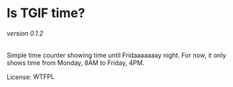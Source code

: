 # Is TGIF time?
###### version 0.1.2

Simple time counter showing time until Fridaaaaaaay night. For now, it only shows time from Monday, 8AM to Friday, 4PM.

License: <a href="http://www.wtfpl.net/"><img src="http://www.wtfpl.net/wp-content/uploads/2012/12/wtfpl-badge-4.png" width="80" height="15" alt="WTFPL" /></a>
